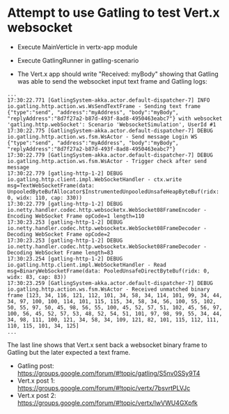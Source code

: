 # Attempt to use Gatling to test Vert.x websocket

* Execute MainVerticle in vertx-app module

* Execute GatlingRunner in gatling-scenario

* The Vert.x app should write "Received: myBody" showing that Gatling was able to send the websocket input text frame and Gatling logs:
```
...
17:30:22.771 [GatlingSystem-akka.actor.default-dispatcher-7] INFO io.gatling.http.action.ws.WsSendTextFrame - Sending text frame {"type":"send", "address":"myAddress", "body":"myBody", "replyAddress":"8d7f27a2-b87d-493f-8ad8-4950463eabc7"} with websocket 'gatling.http.webSocket': Scenario 'WebsocketSimulation', UserId #1
17:30:22.775 [GatlingSystem-akka.actor.default-dispatcher-7] DEBUG io.gatling.http.action.ws.fsm.WsActor - Send message Login WS {"type":"send", "address":"myAddress", "body":"myBody", "replyAddress":"8d7f27a2-b87d-493f-8ad8-4950463eabc7"}
17:30:22.779 [GatlingSystem-akka.actor.default-dispatcher-7] DEBUG io.gatling.http.action.ws.fsm.WsActor - Trigger check after send message
17:30:22.779 [gatling-http-1-2] DEBUG io.gatling.http.client.impl.WebSocketHandler - ctx.write msg=TextWebSocketFrame(data: UnpooledByteBufAllocator$InstrumentedUnpooledUnsafeHeapByteBuf(ridx: 0, widx: 110, cap: 330))
17:30:22.779 [gatling-http-1-2] DEBUG io.netty.handler.codec.http.websocketx.WebSocket08FrameEncoder - Encoding WebSocket Frame opCode=1 length=110
17:30:23.253 [gatling-http-1-2] DEBUG io.netty.handler.codec.http.websocketx.WebSocket08FrameDecoder - Decoding WebSocket Frame opCode=2
17:30:23.253 [gatling-http-1-2] DEBUG io.netty.handler.codec.http.websocketx.WebSocket08FrameDecoder - Decoding WebSocket Frame length=83
17:30:23.254 [gatling-http-1-2] DEBUG io.gatling.http.client.impl.WebSocketHandler - Read msg=BinaryWebSocketFrame(data: PooledUnsafeDirectByteBuf(ridx: 0, widx: 83, cap: 83))
17:30:23.259 [GatlingSystem-akka.actor.default-dispatcher-7] DEBUG io.gatling.http.action.ws.fsm.WsActor - Received unmatched binary frame [123, 34, 116, 121, 112, 101, 34, 58, 34, 114, 101, 99, 34, 44, 34, 97, 100, 100, 114, 101, 115, 115, 34, 58, 34, 56, 100, 55, 102, 50, 55, 97, 50, 45, 98, 56, 55, 100, 45, 52, 57, 51, 102, 45, 56, 97, 100, 56, 45, 52, 57, 53, 48, 52, 54, 51, 101, 97, 98, 99, 55, 34, 44, 34, 98, 111, 100, 121, 34, 58, 34, 109, 121, 82, 101, 115, 112, 111, 110, 115, 101, 34, 125]
...
```
The last line shows that Vert.x sent back a websocket binary frame to Gatling but the later expected a text frame.

* Gatling post: https://groups.google.com/forum/#!topic/gatling/S5nv0SSy9T4
* Vert.x post 1: https://groups.google.com/forum/#!topic/vertx/7bsvrtPLVJc
* Vert.x post 2: https://groups.google.com/forum/#!topic/vertx/lwVWU4GXpfk